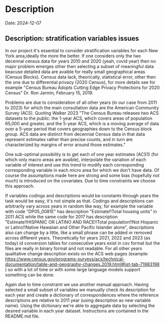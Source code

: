 # Description

Date: 2024-12-07

## Description: stratification variables issues

In our project it's essential to consider stratification variables for each New York area,ideally the more the better.
If one considers only the two decennal census data for years 2010 and 2020 (yeah, covid year) then no major problem emerges other then selecting a subset of meaningful data beacuse detailed data are avaible for really small geographical areas (Census Blocks).
Census data lack, theorically, statistical error, other then the one due to differential privacy (2020 Census), for more details see for example "Census Bureau Adopts Cutting Edge Privacy Protections for 2020 Census" Dr. Ron Jarmin, February 15, 2019.

Problems are due to consideration of all other years (in our case from 2011 to 2023) for which the main consultation data are the American Community Survey (ACS).
Quoting Walker 2023 "The Census Bureau releases two ACS datasets to the public: the 1-year ACS, which covers areas of population 65,000 and greater, and the 5-year ACS, which is a moving average of data over a 5-year period that covers geographies down to the Census block group. ACS data are distinct from decennial Census data in that data represent estimates rather than precise counts, and in turn are characterized by margins of error around those estimates."

One sub-optimal possibility is to get each of one year estimates (ACS1) (for which only macro areas are avaible), interpolate the variation of each variable of interest and use this trend to modify each corresponding corresponding variable in each micro area for which we don't have data. Of course the assumptions made here are strong and some bias (hopefully not much) is introduced on the covariates. Due to time constraints we choose this approach.

If variables codings and descriptions would be constants through years the task would be easy, it's not simple as that.
Codings and descriptions can arbitrarily vary across years in random like way, for example the variable with code "DP05_0081E" has description "Estimate!!Total housing units" in 2011 ACS while the same code for 2017 has description "Estimate!!HISPANIC OR LATINO AND RACE!!Total population!!Not Hispanic or Latino!!Native Hawaiian and Other Pacific Islander alone", descriptions also can change by a little, like a small phrase can be added or removed across different years.
Theoretically for years 2021, 2022 and 2023 (as today) id conversion tables for consecutive years exist in csv format but the files are really in binary format and not readable.
For all other years qualitative change description exists on the ACS web pages (example: https://www.census.gov/programs-surveys/acs/technical-documentation/table-and-geography-changes.2019.html#list-tab-71983198 ) so with a lot of time or with some large language models support something can be done.

Again due to time constraint we use another manual approach.
Having selected a small subset of variables we manually check its description for each year and create a dictionary of correspondences where the reference descriptions are relative to 2011 year (using description as new variable name). Using the dictionary we're able to aggregate data by selecting the desired variable in each year dataset.
Instructions are contained in the README.md file.